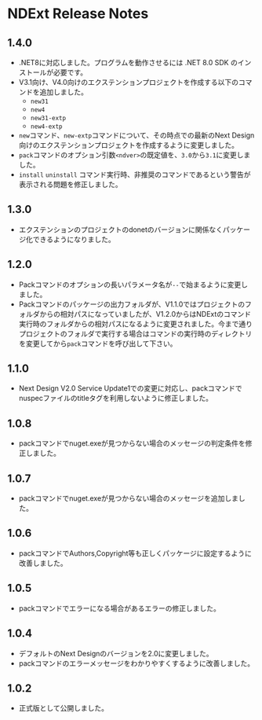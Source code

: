 # NDExt Release Notes

## 1.4.0
* .NET8に対応しました。プログラムを動作させるには .NET 8.0 SDK のインストールが必要です。
* V3.1向け、V4.0向けのエクステンションプロジェクトを作成する以下のコマンドを追加しました。
  * `new31`
  * `new4`
  * `new31-extp`
  * `new4-extp`
* `new`コマンド、`new-extp`コマンドについて、その時点での最新のNext Design向けのエクステンションプロジェクトを作成するように変更しました。
* `pack`コマンドのオプション引数`<ndver>`の既定値を、`3.0`から`3.1`に変更しました。
* `install` `uninstall` コマンド実行時、非推奨のコマンドであるという警告が表示される問題を修正しました。

## 1.3.0
* エクステンションのプロジェクトのdonetのバージョンに関係なくパッケージ化できるようになりました。

## 1.2.0
* Packコマンドのオプションの長いパラメータ名が`--`で始まるように変更しました。
* Packコマンドのパッケージの出力フォルダが、V1.1.0ではプロジェクトのフォルダからの相対パスになっていましたが、V1.2.0からはNDExtのコマンド実行時のフォルダからの相対パスになるように変更されました。今まで通りプロジェクトのフォルダで実行する場合はコマンドの実行時のディレクトリを変更してから`pack`コマンドを呼び出して下さい。

## 1.1.0
* Next Design V2.0 Service Update1での変更に対応し、packコマンドでnuspecファイルのtitleタグを利用しないように修正しました。

## 1.0.8
* packコマンドでnuget.exeが見つからない場合のメッセージの判定条件を修正しました。

## 1.0.7
* packコマンドでnuget.exeが見つからない場合のメッセージを追加しました。

## 1.0.6
* packコマンドでAuthors,Copyright等も正しくパッケージに設定するように改善しました。

## 1.0.5
* packコマンドでエラーになる場合があるエラーの修正しました。

## 1.0.4
* デフォルトのNext Designのバージョンを2.0に変更しました。
* packコマンドのエラーメッセージをわかりやすくするように改善しました。

## 1.0.2
* 正式版として公開しました。
